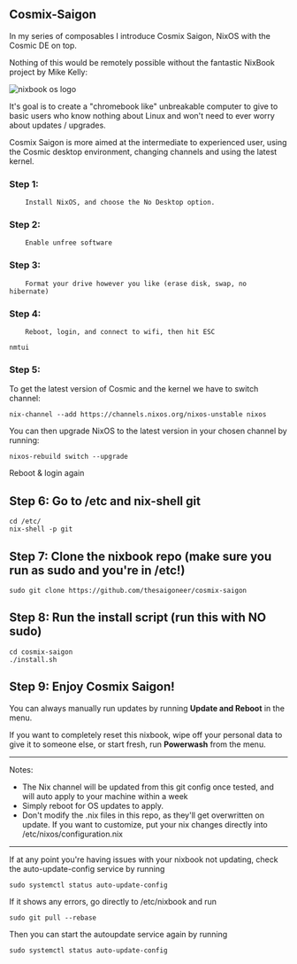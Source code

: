 ## Cosmix-Saigon

In my series of composables I introduce Cosmix Saigon, NixOS with the Cosmic DE on top. 

Nothing of this would be remotely possible without the fantastic NixBook project by Mike Kelly: 

![nixbook os logo](https://github.com/user-attachments/assets/8511e040-ebf0-4090-b920-c051b23fcc9c)


It's goal is to create a "chromebook like" unbreakable computer to give to basic users who know nothing about Linux and won't need to ever worry about updates / upgrades.

Cosmix Saigon is more aimed at the intermediate to experienced user, using the Cosmic desktop environment, changing channels and using the latest kernel.


### Step 1:  
        
        Install NixOS, and choose the No Desktop option.

### Step 2:  

        Enable unfree software

### Step 3:  

        Format your drive however you like (erase disk, swap, no hibernate)

### Step 4:  

        Reboot, login, and connect to wifi, then hit ESC

```
nmtui
```
### Step 5:

To get the latest version of Cosmic and the kernel we have to switch channel:

    nix-channel --add https://channels.nixos.org/nixos-unstable nixos

You can then upgrade NixOS to the latest version in your chosen channel by running:

    nixos-rebuild switch --upgrade

Reboot & login again

## Step 6:  Go to /etc and nix-shell git
```
cd /etc/
nix-shell -p git
```


## Step 7:  Clone the nixbook repo  (make sure you run as sudo and you're in /etc!)
```
sudo git clone https://github.com/thesaigoneer/cosmix-saigon
```

## Step 8:  Run the install script (run this with NO sudo)
```
cd cosmix-saigon
./install.sh
```


## Step 9:  Enjoy Cosmix Saigon!

You can always manually run updates by running **Update and Reboot** in the menu.

If you want to completely reset this nixbook, wipe off your personal data to give it to someone else, or start fresh, run **Powerwash** from the menu.

---

Notes:
- The Nix channel will be updated from this git config once tested, and will auto apply to your machine within a week
- Simply reboot for OS updates to apply.
- Don't modify the .nix files in this repo, as they'll get overwritten on update.  If you want to customize, put your nix changes directly into /etc/nixos/configuration.nix


---

If at any point you're having issues with your nixbook not updating, check the auto-update-config service by running 

```
sudo systemctl status auto-update-config
```

If it shows any errors, go directly to /etc/nixbook and run

```
sudo git pull --rebase
```

Then you can start the autoupdate service again by running

```
sudo systemctl status auto-update-config
```

